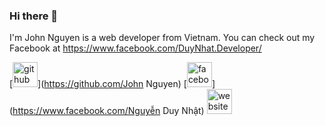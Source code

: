 ### Hi there 👋

I'm John Nguyen is a web developer from Vietnam. You can check out my Facebook at https://www.facebook.com/DuyNhat.Developer/

[<img src='https://cdn.jsdelivr.net/npm/simple-icons@3.0.1/icons/github.svg' alt='github' height='40'>](https://github.com/John Nguyen)  [<img src='https://cdn.jsdelivr.net/npm/simple-icons@3.0.1/icons/facebook.svg' alt='facebook' height='40'>](https://www.facebook.com/Nguyễn Duy Nhật)  [<img src='https://cdn.jsdelivr.net/npm/simple-icons@3.0.1/icons/icloud.svg' alt='website' height='40'>](http://johnnguyen-resume.herokuapp.com/)  
